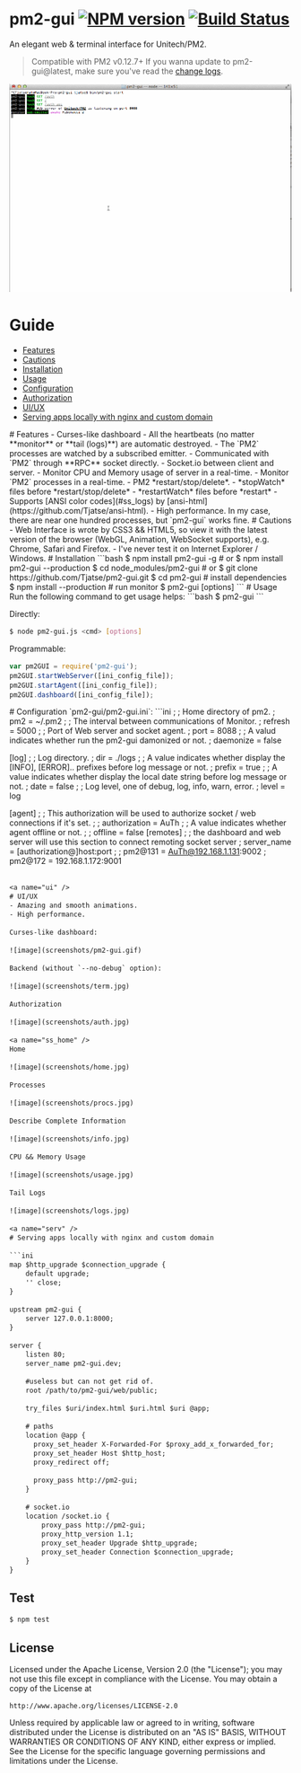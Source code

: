 pm2-gui [![NPM version](https://badge.fury.io/js/pm2-gui.svg)](http://badge.fury.io/js/pm2-gui) [![Build Status](https://travis-ci.org/Tjatse/pm2-gui.svg?branch=master)](https://travis-ci.org/Tjatse/pm2-gui)
=======

An elegant web & terminal interface for Unitech/PM2.

> Compatible with PM2 v0.12.7+
> If you wanna update to pm2-gui@latest, make sure you've read the [change logs](CHANGELOG.md).

![image](screenshots/pm2-web.gif)

# Guide
- [Features](#feats)
- [Cautions](#cauts)
- [Installation](#ins)
- [Usage](#usage)
- [Configuration](#config)
- [Authorization](#auth)
- [UI/UX](#ui)
- [Serving apps locally with nginx and custom domain](#serv)

<a name="feats" />
# Features
- Curses-like dashboard
- All the heartbeats (no matter **monitor** or **tail (logs)**) are automatic destroyed.
- The `PM2` processes are watched by a subscribed emitter.
- Communicated with `PM2` through **RPC** socket directly.
- Socket.io between client and server.
- Monitor CPU and Memory usage of server in a real-time.
- Monitor `PM2` processes in a real-time.
- PM2 *restart/stop/delete*.
 - *stopWatch* files before *restart/stop/delete*
 - *restartWatch* files before *restart*
- Supports [ANSI color codes](#ss_logs) by [ansi-html](https://github.com/Tjatse/ansi-html).
- High performance. In my case, there are near one hundred processes, but `pm2-gui` works fine.

<a name="cauts" />
# Cautions
- Web Interface is wrote by CSS3 && HTML5, so view it with the latest version of the browser (WebGL, Animation, WebSocket supports), e.g. Chrome, Safari and Firefox.
- I've never test it on Internet Explorer / Windows.

<a name="ins" />
# Installation
```bash
$ npm install pm2-gui -g
# or
$ npm install pm2-gui --production
$ cd node_modules/pm2-gui
# or
$ git clone https://github.com/Tjatse/pm2-gui.git
$ cd pm2-gui
# install dependencies
$ npm install --production
# run monitor
$ pm2-gui <cmd> [options]
```

<a name="usage" />
# Usage
Run the following command to get usage helps:
```bash
$ pm2-gui
```

Directly:
```bash
$ node pm2-gui.js <cmd> [options]
```

Programmable:
```javascript
var pm2GUI = require('pm2-gui');
pm2GUI.startWebServer([ini_config_file]);
pm2GUI.startAgent([ini_config_file]);
pm2GUI.dashboard([ini_config_file]);
```

<a name="config" />
# Configuration
`pm2-gui/pm2-gui.ini`:
```ini
;
; Home directory of pm2.
;
pm2 = ~/.pm2
;
; The interval between communications of Monitor.
;
refresh = 5000
;
; Port of Web server and socket agent.
;
port = 8088
;
; A valud indicates whether run the pm2-gui damonized or not.
;
daemonize = false

[log]
;
; Log directory.
;
dir = ./logs
;
; A value indicates whether display the [INFO], [ERROR].. prefixes before log message or not.
;
prefix = true
;
; A value indicates whether display the local date string before log message or not.
;
date = false
;
; Log level, one of debug, log, info, warn, error.
;
level = log

[agent]
;
; This authorization will be used to authorize socket / web connections if it's set.
;
; authorization = AuTh
;
; A value indicates whether agent offline or not.
;
; offline = false
[remotes]
;
; the dashboard and web server will use this section to connect remoting socket server
;   server_name = [authorization@]host:port
;
; pm2@131 = AuTh@192.168.1.131:9002
; pm2@172 = 192.168.1.172:9001
```

<a name="ui" />
# UI/UX
- Amazing and smooth animations.
- High performance.

Curses-like dashboard:

![image](screenshots/pm2-gui.gif)

Backend (without `--no-debug` option):

![image](screenshots/term.jpg)

Authorization

![image](screenshots/auth.jpg)

<a name="ss_home" />
Home

![image](screenshots/home.jpg)

Processes

![image](screenshots/procs.jpg)

Describe Complete Information

![image](screenshots/info.jpg)

CPU && Memory Usage

![image](screenshots/usage.jpg)

Tail Logs

![image](screenshots/logs.jpg)

<a name="serv" />
# Serving apps locally with nginx and custom domain

```ini
map $http_upgrade $connection_upgrade {
    default upgrade;
    '' close;
}

upstream pm2-gui {
    server 127.0.0.1:8000;
}

server {
    listen 80;
    server_name pm2-gui.dev;

    #useless but can not get rid of.
    root /path/to/pm2-gui/web/public;

    try_files $uri/index.html $uri.html $uri @app;

    # paths
    location @app {
      proxy_set_header X-Forwarded-For $proxy_add_x_forwarded_for;
      proxy_set_header Host $http_host;
      proxy_redirect off;

      proxy_pass http://pm2-gui;
    }

    # socket.io
    location /socket.io {
        proxy_pass http://pm2-gui;
        proxy_http_version 1.1;
        proxy_set_header Upgrade $http_upgrade;
        proxy_set_header Connection $connection_upgrade;
    }
}
```

## Test
```bash
$ npm test
```

## License
Licensed under the Apache License, Version 2.0 (the "License");
you may not use this file except in compliance with the License.
You may obtain a copy of the License at

    http://www.apache.org/licenses/LICENSE-2.0

Unless required by applicable law or agreed to in writing, software
distributed under the License is distributed on an "AS IS" BASIS,
WITHOUT WARRANTIES OR CONDITIONS OF ANY KIND, either express or implied.
See the License for the specific language governing permissions and
limitations under the License.

